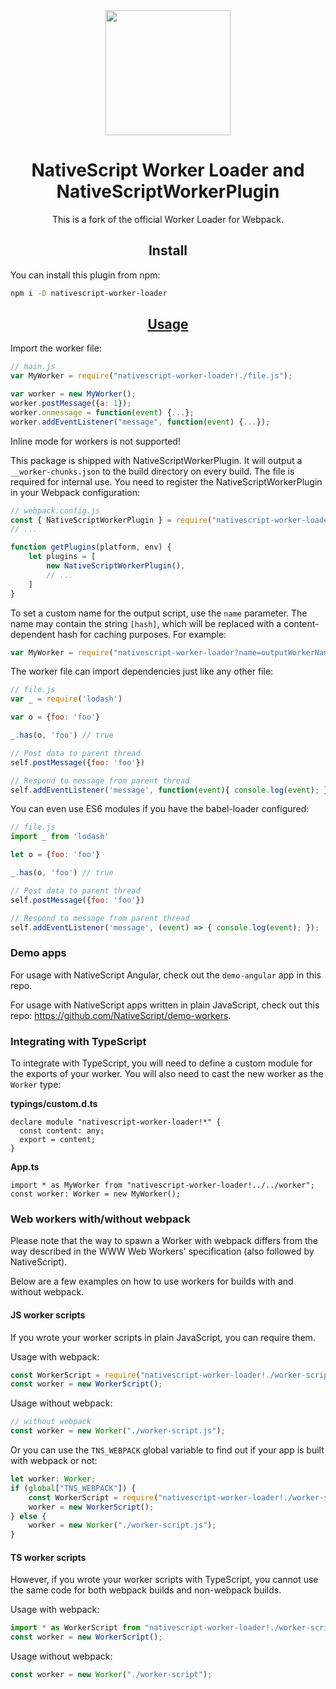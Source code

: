 <div align="center">
  <a href="https://github.com/webpack/webpack">
    <img width="200" height="200" hspace="25" src="https://cdn.rawgit.com/webpack/media/e7485eb2/logo/icon.svg">
  </a>
  <h1>NativeScript Worker Loader and NativeScriptWorkerPlugin</h1>
  <p>This is a fork of the official Worker Loader for Webpack.</p> 
</div>

<h2 align="center">Install</h2>

You can install this plugin from npm:
```bash
npm i -D nativescript-worker-loader
```

<h2 align="center"><a href="https://webpack.js.org/concepts/loaders">Usage</a></h2>

Import the worker file:

``` javascript
// main.js
var MyWorker = require("nativescript-worker-loader!./file.js");

var worker = new MyWorker();
worker.postMessage({a: 1});
worker.onmessage = function(event) {...};
worker.addEventListener("message", function(event) {...});
```

Inline mode for workers is not supported!

This package is shipped with NativeScriptWorkerPlugin. It will output a `__worker-chunks.json` to the build directory on every build. The file is required for internal use. You need to register the NativeScriptWorkerPlugin in your Webpack configuration:
``` javascript
// webpack.config.js
const { NativeScriptWorkerPlugin } = require("nativescript-worker-loader/NativeScriptWorkerPlugin");
// ...

function getPlugins(platform, env) {
    let plugins = [
        new NativeScriptWorkerPlugin(),
        // ...
    ]
}
```

To set a custom name for the output script, use the `name` parameter. The name may contain the string `[hash]`,
which will be replaced with a content-dependent hash for caching purposes. For example:

``` javascript
var MyWorker = require("nativescript-worker-loader?name=outputWorkerName.[hash].js!./myWorker.js");
```

The worker file can import dependencies just like any other file:

``` javascript
// file.js
var _ = require('lodash')

var o = {foo: 'foo'}

_.has(o, 'foo') // true

// Post data to parent thread
self.postMessage({foo: 'foo'}) 

// Respond to message from parent thread
self.addEventListener('message', function(event){ console.log(event); });  
```

You can even use ES6 modules if you have the babel-loader configured:

``` javascript
// file.js
import _ from 'lodash'

let o = {foo: 'foo'}

_.has(o, 'foo') // true

// Post data to parent thread
self.postMessage({foo: 'foo'}) 

// Respond to message from parent thread
self.addEventListener('message', (event) => { console.log(event); });
```

### Demo apps
For usage with NativeScript Angular, check out the `demo-angular` app in this repo.

For usage with NativeScript apps written in plain JavaScript, check out this repo: https://github.com/NativeScript/demo-workers.

### Integrating with TypeScript

To integrate with TypeScript, you will need to define a custom module for the exports of your worker. You will also need to cast the new worker as the `Worker` type:

**typings/custom.d.ts**
```
declare module "nativescript-worker-loader!*" {
  const content: any;
  export = content;
}
```

**App.ts**
```
import * as MyWorker from "nativescript-worker-loader!../../worker";
const worker: Worker = new MyWorker();
```

### Web workers with/without webpack

Please note that the way to spawn a Worker with webpack differs from the way described in the WWW Web Workers' specification (also followed by NativeScript).

Below are a few examples on how to use workers for builds with and without webpack.
#### JS worker scripts
If you wrote your worker scripts in plain JavaScript, you can require them.

Usage with webpack:
``` ts
const WorkerScript = require("nativescript-worker-loader!./worker-script.js");
const worker = new WorkerScript();
```

Usage without webpack:

``` ts
// without webpack
const worker = new Worker("./worker-script.js");
```

Or you can use the `TNS_WEBPACK` global variable to find out if your app is built with webpack or not:
``` ts
let worker: Worker;
if (global["TNS_WEBPACK"]) {
    const WorkerScript = require("nativescript-worker-loader!./worker-script.js");
    worker = new WorkerScript();
} else {
    worker = new Worker("./worker-script.js");
}
```
#### TS worker scripts
However, if you wrote your worker scripts with TypeScript, you cannot use the same code for both webpack builds and non-webpack builds.

Usage with webpack:
``` ts
import * as WorkerScript from "nativescript-worker-loader!./worker-script";
const worker = new WorkerScript();
```

Usage without webpack:
```ts
const worker = new Worker("./worker-script");

```
